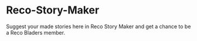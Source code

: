 # Reco-Story-Maker
Suggest your made stories here in Reco Story Maker and get a chance to be a Reco Bladers member.

